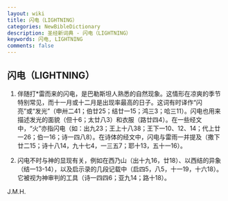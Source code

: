 ```yaml
---
layout: wiki
title: 闪电（LIGHTNING）
categories: NewBibleDictionary
description: 圣经新词典 - 闪电（LIGHTNING）
keywords: 闪电, LIGHTNING
comments: false
---
```


## 闪电（LIGHTNING）

1. 伴随打*雷而来的闪电，是巴勒斯坦人熟悉的自然现象。这情形在凉爽的季节特别常见，而十一月或十二月是出现率最高的日子。这词有时译作“闪亮”或“发光”（申卅二41；伯廿25；结廿一15；鸿三3；哈三11）。闪电也用来描述发光的面貌（但十6；太廿八3）和衣服（路廿四4）。在一些经文中，“火”亦指闪电（如：出九23；王上十八38；王下一10、12、14；代上廿一26；伯一16；诗一四八8）。在诗体的经文中，闪电与雷雨一并提及（撒下廿二15；诗十八14，九十七4，一三五7；耶十13，五十一16）。

2. 闪电不时与神的显现有关，例如在西乃山（出十九16，廿18）、以西结的异象（结一13-14），以及启示录的几段记载中（启四5，八5，十一19，十六18）。它被视为神审判的工具（诗一四四6；亚九14；路十18）。

J.M.H.








